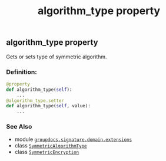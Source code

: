 ﻿---
title: algorithm_type property
second_title: GroupDocs.Signature for Python via .NET API References
description: 
type: docs
url: /python-net/groupdocs.signature.domain.extensions/symmetricencryption/algorithm_type/
is_root: false
weight: 50
---

## algorithm_type property


Gets or sets type of symmetric algorithm.
### Definition:
```python
@property
def algorithm_type(self):
    ...
@algorithm_type.setter
def algorithm_type(self, value):
    ...
```

### See Also
* module [`groupdocs.signature.domain.extensions`](../../)
* class [`SymmetricAlgorithmType`](/signature/python-net/groupdocs.signature.domain.extensions/symmetricalgorithmtype)
* class [`SymmetricEncryption`](/signature/python-net/groupdocs.signature.domain.extensions/symmetricencryption)
